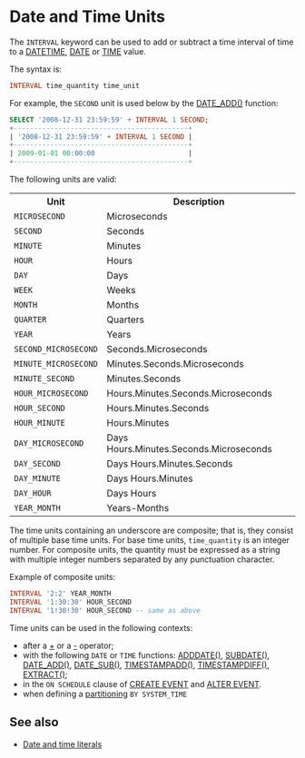 # Date and Time Units

The `INTERVAL` keyword can be used to add or subtract a time interval of time to a [DATETIME](/columns-storage-engines-and-plugins/data-types/date-and-time-data-types/datetime), [DATE](/columns-storage-engines-and-plugins/data-types/date-and-time-data-types/date) or [TIME](/columns-storage-engines-and-plugins/data-types/date-and-time-data-types/time) value.

The syntax is:

```sql
INTERVAL time_quantity time_unit
```

For example, the `SECOND` unit is used below by the [DATE_ADD()](/built-in-functions/date-time-functions/date_add) function:

```sql
SELECT '2008-12-31 23:59:59' + INTERVAL 1 SECOND;
+-------------------------------------------+
| '2008-12-31 23:59:59' + INTERVAL 1 SECOND |
+-------------------------------------------+
| 2009-01-01 00:00:00                       |
+-------------------------------------------+
```

The following units are valid:

<table><tbody><tr><th>Unit</th><th>Description</th></tr>
<tr><td><code>MICROSECOND</code></td><td>Microseconds</td></tr>
<tr><td><code>SECOND</code></td><td>Seconds</td></tr>
<tr><td><code>MINUTE</code></td><td>Minutes</td></tr>
<tr><td><code>HOUR</code></td><td>Hours</td></tr>
<tr><td><code>DAY</code></td><td>Days</td></tr>
<tr><td><code>WEEK</code></td><td>Weeks</td></tr>
<tr><td><code>MONTH</code></td><td>Months</td></tr>
<tr><td><code>QUARTER</code></td><td>Quarters</td></tr>
<tr><td><code>YEAR</code></td><td>Years</td></tr>
<tr><td><code>SECOND_MICROSECOND</code></td><td>Seconds.Microseconds</td></tr>
<tr><td><code>MINUTE_MICROSECOND</code></td><td>Minutes.Seconds.Microseconds</td></tr>
<tr><td><code>MINUTE_SECOND</code></td><td>Minutes.Seconds</td></tr>
<tr><td><code>HOUR_MICROSECOND</code></td><td>Hours.Minutes.Seconds.Microseconds</td></tr>
<tr><td><code>HOUR_SECOND</code></td><td>Hours.Minutes.Seconds</td></tr>
<tr><td><code>HOUR_MINUTE</code></td><td>Hours.Minutes</td></tr>
<tr><td><code>DAY_MICROSECOND</code></td><td>Days Hours.Minutes.Seconds.Microseconds</td></tr>
<tr><td><code>DAY_SECOND</code></td><td>Days Hours.Minutes.Seconds</td></tr>
<tr><td><code>DAY_MINUTE</code></td><td>Days Hours.Minutes</td></tr>
<tr><td><code>DAY_HOUR</code></td><td>Days Hours</td></tr>
<tr><td><code>YEAR_MONTH</code></td><td>Years-Months</td></tr>
</tbody></table>

The time units containing an underscore are composite; that is, they consist of multiple base time units. For base time units, `time_quantity` is an integer number. For composite units, the quantity must be expressed as a string with multiple integer numbers separated by any punctuation character.

Example of composite units:

```sql
INTERVAL '2:2' YEAR_MONTH
INTERVAL '1:30:30' HOUR_SECOND
INTERVAL '1!30!30' HOUR_SECOND -- same as above
```

Time units can be used in the following contexts:

- after a [+](/built-in-functions/numeric-functions/addition-operator) or a [-](/sql-statements-structure/operators/arithmetic-operators/subtraction-operator-) operator;
- with the following `DATE` or `TIME` functions: [ADDDATE()](/built-in-functions/date-time-functions/adddate), [SUBDATE()](/built-in-functions/date-time-functions/subdate), [DATE_ADD()](/built-in-functions/date-time-functions/date_add), [DATE_SUB()](/built-in-functions/date-time-functions/date_sub), [TIMESTAMPADD()](/built-in-functions/date-time-functions/timestampadd), [TIMESTAMPDIFF()](/built-in-functions/date-time-functions/timestampdiff), [EXTRACT()](/built-in-functions/date-time-functions/extract);
- in the `ON SCHEDULE` clause of [CREATE EVENT](/sql-statements-structure/sql-statements/data-definition/create/create-event) and [ALTER EVENT](/programming-customizing-mariadb/triggers-events/event-scheduler/alter-event).
- when defining a [partitioning](/kb/en/create-table/#partitions) `BY SYSTEM_TIME`

## See also

- [Date and time literals](/sql-statements-structure/sql-language-structure/date-and-time-literals)